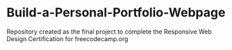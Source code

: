 # Build-a-Personal-Portfolio-Webpage

Repository created as the final project to complete the Responsive Web Design Certification for freecodecamp.org
